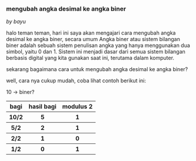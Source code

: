 <h3>mengubah angka desimal ke angka biner</h3>
<p><i>by bayu</i></p>
<p>halo teman teman, hari ini saya akan mengajari cara mengubah angka desimal ke angka biner, secara umum Angka biner atau sistem bilangan biner adalah sebuah sistem penulisan angka yang hanya menggunakan dua simbol, yaitu 0 dan 1. Sistem ini menjadi dasar dari semua sistem bilangan berbasis digital yang kita gunakan saat ini, terutama dalam komputer.</p>

<p>sekarang bagaimana cara untuk mengubah angka desimal ke angka biner? </p>

<p>well, cara nya cukup mudah, coba lihat contoh berikut ini:</p>

<p>10 -> biner? </p>
<table>
  <tr>
    <th>bagi</th>
    <th>hasil bagi</th>
    <th>modulus 2</th>
  </tr>
  <tr>
    <th>10/2</th>
    <th>5</th>
    <th>1</th>
  </tr>
  <tr>
    <th>5/2</th>
    <th>2</th>
    <th>1</th>
  </tr>
  <tr>
    <th>2/2</th>
    <th>1</th>
    <th>0</th>
  </tr>
  <tr>
    <th>1/2</th>
    <th>0</th>
    <th>1</th>
  </tr>

</table>

